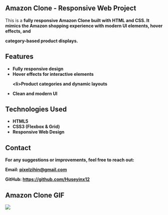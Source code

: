 <section>

<h1>Amazon Clone - Responsive Web Project</h1>

<p>
This is a <strong>fully responsive Amazon Clone<strong> built with <strong>HTML<strong> and <strong>CSS<strong>. It mimics the Amazon shopping experience with modern UI elements, hover effects, and 

category-based product displays.

</p>

<h2>Features</h2>

<ul>

 <li><strong>Fully responsive design<strong></li>

<li><strong>Hover effects for interactive elements<strong></li>

<li<strong>>Product categories and dynamic layouts<strong></li>

<li><strong>Clean and modern UI<strong></li>

</ul>

<h2>Technologies Used</h2>

<ul>

<li><strong>HTML5<strong></li>

<li><strong>CSS3 (Flexbox & Grid)<strong></li>

<li><strong>Responsive Web Design<strong></li>

</ul>

<h2>Contact</h2>

<p>For any suggestions or improvements, feel free to reach out:</p>

<p>Email: <a href="mailto:your-email@example.com">pixelzihin@gmail.com</a></p>

<p>GitHub: <a href="https://github.com/yourgithub" target="_blank">https://github.com/Huseyinx12</a></p>

</section>

<h2>Amazon Clone GIF</h2>

![](Amazon-Clone.gif)
